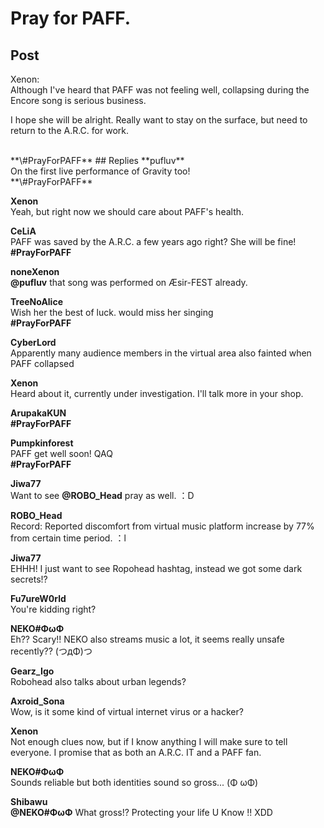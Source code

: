 # Pray for PAFF.
## Post
Xenon:<br>
Although I've heard that PAFF was not feeling well, collapsing during the Encore song is serious business. 

I hope she will be alright. Really want to stay on the surface, but need to return to the A.R.C. for work. 

<br>
**\#PrayForPAFF**
## Replies
**pufluv**<br>
On the first live performance of Gravity too!<br>
**\#PrayForPAFF**

**Xenon**<br>
Yeah, but right now we should care about PAFF's health.

**CeLiA**<br>
PAFF was saved by the A.R.C. a few years ago right? She will be fine!<br>
**\#PrayForPAFF**

**noneXenon**<br>
**@pufluv** that song was performed on Æsir-FEST already.

**TreeNoAlice**<br>
Wish her the best of luck. would miss her singing<br>
**\#PrayForPAFF**

**CyberLord**<br>
Apparently many audience members in the virtual area also fainted when PAFF collapsed

**Xenon**<br>
Heard about it, currently under investigation. I'll talk more in your shop.

**ArupakaKUN**<br>
**\#PrayForPAFF**

**Pumpkinforest**<br>
PAFF get well soon! QAQ<br>
**\#PrayForPAFF**

**Jiwa77**<br>
Want to see **@ROBO\_Head** pray as well. ：D

**ROBO_Head**<br>
Record: Reported discomfort from virtual music platform increase by 77% from certain time period. ：l

**Jiwa77**<br>
EHHH! I just want to see Ropohead hashtag, instead we got some dark secrets!?

**Fu7ureW0rld**<br>
You're kidding right?

**NEKO#ΦωΦ**<br>
Eh?? Scary!! NEKO also streams music a lot, it seems really unsafe recently?? (つдΦ)つ

**Gearz_Igo**<br>
Robohead also talks about urban legends?

**Axroid_Sona**<br>
Wow, is it some kind of virtual internet virus or a hacker?

**Xenon**<br>
Not enough clues now, but if I know anything I will make sure to tell everyone. I promise that as both an A.R.C. IT and a PAFF fan. 

**NEKO#ΦωΦ**<br>
Sounds reliable but both identities sound so gross... (Φ  ωΦ)

**Shibawu**<br>
**@NEKO\#ΦωΦ** What gross!? Protecting your life U Know !! XDD


